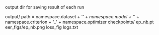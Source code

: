 output dir for saving result of each run

output/
	path = namespace.dataset + '_' + namespace.model + '_' + namespace.criterion + '_' + namespace.optimizer
	checkpoints/ ep_nb.pt
	eer_figs/ep_nb.png
	loss_fig
	logs.txt 
